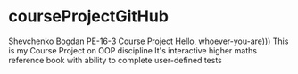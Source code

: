 # courseProjectGitHub
Shevchenko Bogdan PE-16-3 Course Project
Hello, whoever-you-are)))
This is my Course Project on OOP discipline
It's interactive higher maths reference book with ability to complete user-defined tests
